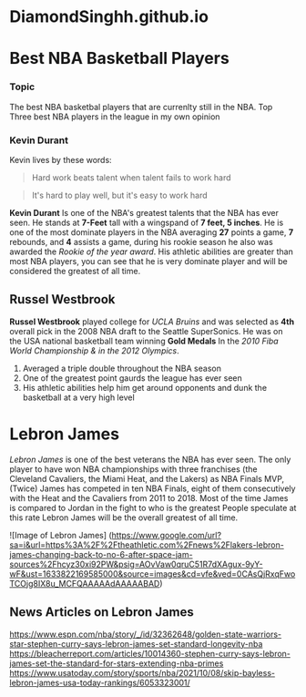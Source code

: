 # DiamondSinghh.github.io
# Best NBA Basketball Players

### Topic
The best NBA basketbal players that are currenlty still in the NBA.
Top Three best NBA players in the league in my own opinion


### Kevin Durant 
Kevin lives by these words:
> Hard work beats talent when talent fails to work hard

> It's hard to play well, but it's easy to work hard

**Kevin Durant** Is one of the NBA's greatest talents that the NBA has ever seen. He stands at **7-Feet** tall with a wingspand of **7 feet, 5 inches**.
He is one of the most dominate players in the NBA averaging **27** points a game, **7** rebounds, and **4** assists a game, during his rookie season he also
was awarded the *Rookie of the year award*. His athletic abilities are greater than most NBA players, you can see that he is very dominate player and will
be considered the greatest of all time.


## Russel Westbrook
**Russel Westbrook** played college for _UCLA Bruins_ and was selected as **4th** overall pick in the 2008 NBA draft to the Seattle SuperSonics.
He was on the USA national basketball team winning **Gold Medals** In the _2010 Fiba World Championship & in the 2012 Olympics_.

1. Averaged a triple double throughout the NBA season
1. One of the greatest point gaurds the league has ever seen
1. His athletic abilities help him get around opponents and dunk the basketball at a very high level



# Lebron James
*Lebron James* is one of the best veterans the NBA has ever seen. The only player to have won NBA championships with three franchises
(the Cleveland Cavaliers, the Miami Heat, and the Lakers) as NBA Finals MVP, (Twice)
James has competed in ten NBA Finals, eight of them consecutively with the Heat and the Cavaliers 
from 2011 to 2018. Most of the time James is compared to Jordan in the fight to who is the greatest
People speculate at this rate Lebron James will be the overall greatest of all time.


![Image of Lebron James] (https://www.google.com/url?sa=i&url=https%3A%2F%2Ftheathletic.com%2Fnews%2Flakers-lebron-james-changing-back-to-no-6-after-space-jam-sources%2Fhcyz30xi92PW&psig=AOvVaw0qruC51R7dXAgux-9yY-wF&ust=1633822169585000&source=images&cd=vfe&ved=0CAsQjRxqFwoTCOjg8IX8u_MCFQAAAAAdAAAAABAD)

## News Articles on Lebron James
https://www.espn.com/nba/story/_/id/32362648/golden-state-warriors-star-stephen-curry-says-lebron-james-set-standard-longevity-nba
https://bleacherreport.com/articles/10014360-stephen-curry-says-lebron-james-set-the-standard-for-stars-extending-nba-primes
https://www.usatoday.com/story/sports/nba/2021/10/08/skip-bayless-lebron-james-usa-today-rankings/6053323001/

